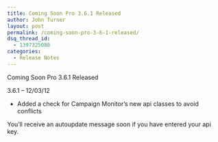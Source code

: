 ```yaml
---
title: Coming Soon Pro 3.6.1 Released
author: John Turner
layout: post
permalink: /coming-soon-pro-3-6-1-released/
dsq_thread_id:
  - 1397325088
categories:
  - Release Notes
---
```

Coming Soon Pro 3.6.1 Released

3.6.1 &#8211; 12/03/12

  * Added a check for Campaign Monitor&#8217;s new api classes to avoid conflicts

You&#8217;ll receive an autoupdate message soon if you have entered your api key.